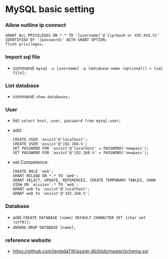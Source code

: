 # MySQL basic setting


### Allow outline ip connect
```
GRANT ALL PRIVILEGES ON *.* TO '[username]'@'[ip/mask or XXX.XXX.%]' IDENTIFIED BY '[password]' WITH GRANT OPTION;
flush privileges;
```

### Import sql file
* command: `mysql -u [username] -p [database name (optional)] < [sql file];`


### List database
* command: `show databases;`


### User
* list: `select host, user, password from mysql.user;`

* add:
  ```
  CREATE USER 'assist'@'localhost';
  CREATE USER 'assist'@'192.168.%';
  SET PASSWORD FOR 'assist'@'localhost' = PASSWORD('newpass');
  SET PASSWORD FOR 'assist'@'192.168.%' = PASSWORD('newpass');
  ```

* set Competence:
  ```
  CREATE ROLE 'web';
  GRANT RELOAD ON *.* TO 'web';
  GRANT SELECT, UPDATE, REFERENCES, CREATE TEMPORARY TABLES, SHOW VIEW ON `mission`.* TO 'web';
  GRANT web to 'assist'@'localhost';
  GRANT web to 'assist'@'192.168.%';
  ```


### Database
* add: `CREATE DATABASE [name] DEFAULT CHARACTER SET [char set (utf8)];`
* delete: `DROP DATABASE [name];`


### reference website
* <https://github.com/lambdaTW/assist-db/blob/master/schema.sql>
